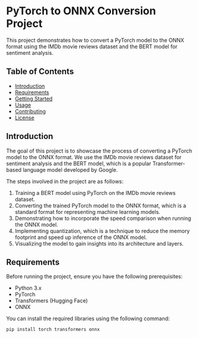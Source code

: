 # PyTorch to ONNX Conversion Project

This project demonstrates how to convert a PyTorch model to the ONNX format using the IMDb movie reviews dataset and the BERT model for sentiment analysis.

## Table of Contents

- [Introduction](#introduction)
- [Requirements](#requirements)
- [Getting Started](#getting-started)
- [Usage](#usage)
- [Contributing](#contributing)
- [License](#license)

## Introduction

The goal of this project is to showcase the process of converting a PyTorch model to the ONNX format. We use the IMDb movie reviews dataset for sentiment analysis and the BERT model, which is a popular Transformer-based language model developed by Google.

The steps involved in the project are as follows:
1. Training a BERT model using PyTorch on the IMDb movie reviews dataset.
2. Converting the trained PyTorch model to the ONNX format, which is a standard format for representing machine learning models.
3. Demonstrating how to incorporate the speed comparison when running the ONNX model.
4. Implementing quantization, which is a technique to reduce the memory footprint and speed up inference of the ONNX model.
5. Visualizing the model to gain insights into its architecture and layers.

## Requirements

Before running the project, ensure you have the following prerequisites:

- Python 3.x
- PyTorch
- Transformers (Hugging Face)
- ONNX

You can install the required libraries using the following command:

```bash
pip install torch transformers onnx


